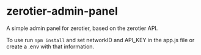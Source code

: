 # zerotier-admin-panel
A simple admin panel for zerotier, based on the zerotier API.

To use run `npm install` and set networkID and API_KEY in the app.js file or create a .env with that information.
